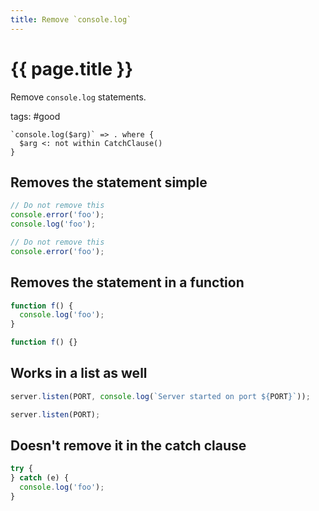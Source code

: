 ```yaml
---
title: Remove `console.log`
---
```


# {{ page.title }}

Remove `console.log` statements.

tags: #good

```grit
`console.log($arg)` => . where {
  $arg <: not within CatchClause()
}
```

## Removes the statement simple

```javascript
// Do not remove this
console.error('foo');
console.log('foo');
```

```javascript
// Do not remove this
console.error('foo');
```

## Removes the statement in a function

```javascript
function f() {
  console.log('foo');
}
```

```typescript
function f() {}
```

## Works in a list as well

```javascript
server.listen(PORT, console.log(`Server started on port ${PORT}`));
```

```typescript
server.listen(PORT);
```

## Doesn't remove it in the catch clause

```javascript
try {
} catch (e) {
  console.log('foo');
}
```
